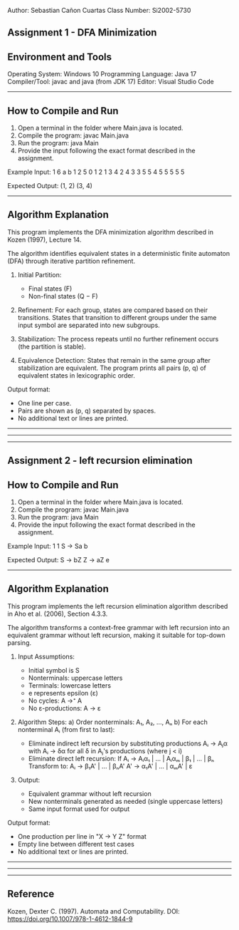 

Author: Sebastian Cañon Cuartas
Class Number: Si2002-5730

Assignment 1 - DFA Minimization
------------------------------------------------------------
Environment and Tools
------------------------------------------------------------
Operating System: Windows 10
Programming Language: Java 17
Compiler/Tool: javac and java (from JDK 17)
Editor: Visual Studio Code

------------------------------------------------------------
How to Compile and Run
------------------------------------------------------------
1. Open a terminal in the folder where Main.java is located.
2. Compile the program:
   javac Main.java
3. Run the program:
   java Main
4. Provide the input following the exact format described in the assignment.

Example Input:
1
6
a b
1 2 5
0 1 2
1 3 4
2 4 3
3 5 5
4 5 5
5 5 5

Expected Output:
(1, 2) (3, 4)

------------------------------------------------------------
Algorithm Explanation
------------------------------------------------------------
This program implements the DFA minimization algorithm described in Kozen (1997), Lecture 14.

The algorithm identifies equivalent states in a deterministic finite automaton (DFA)
through iterative partition refinement.

1. Initial Partition:
   - Final states (F)
   - Non-final states (Q − F)

2. Refinement:
   For each group, states are compared based on their transitions.
   States that transition to different groups under the same input symbol
   are separated into new subgroups.

3. Stabilization:
   The process repeats until no further refinement occurs (the partition is stable).

4. Equivalence Detection:
   States that remain in the same group after stabilization are equivalent.
   The program prints all pairs (p, q) of equivalent states in lexicographic order.

Output format:
- One line per case.
- Pairs are shown as (p, q) separated by spaces.
- No additional text or lines are printed.
------------------------------------------------------------
------------------------------------------------------------
------------------------------------------------------------


Assignment 2 - left recursion elimination
------------------------------------------------------------
How to Compile and Run
------------------------------------------------------------
1. Open a terminal in the folder where Main.java is located.
2. Compile the program:
   javac Main.java
3. Run the program:
   java Main
4. Provide the input following the exact format described in the assignment.

Example Input:
1
1
S -> Sa b

Expected Output:
S -> bZ
Z -> aZ e

------------------------------------------------------------
Algorithm Explanation
------------------------------------------------------------
This program implements the left recursion elimination algorithm described in 
Aho et al. (2006), Section 4.3.3.

The algorithm transforms a context-free grammar with left recursion into an 
equivalent grammar without left recursion, making it suitable for top-down parsing.

1. Input Assumptions:
   - Initial symbol is S
   - Nonterminals: uppercase letters
   - Terminals: lowercase letters  
   - e represents epsilon (ε)
   - No cycles: A →⁺ A
   - No ε-productions: A → ε

2. Algorithm Steps:
   a) Order nonterminals: A₁, A₂, ..., Aₙ
   b) For each nonterminal Aᵢ (from first to last):
      - Eliminate indirect left recursion by substituting productions
        Aᵢ → Aⱼα with Aᵢ → δα for all δ in Aⱼ's productions (where j < i)
      - Eliminate direct left recursion:
        If Aᵢ → Aᵢα₁ | ... | Aᵢαₘ | β₁ | ... | βₙ
        Transform to:
        Aᵢ → β₁A' | ... | βₙA'
        A' → α₁A' | ... | αₘA' | ε

3. Output:
   - Equivalent grammar without left recursion
   - New nonterminals generated as needed (single uppercase letters)
   - Same input format used for output

Output format:
- One production per line in "X -> Y Z" format
- Empty line between different test cases
- No additional text or lines are printed.
------------------------------------------------------------
------------------------------------------------------------
------------------------------------------------------------

Reference
------------------------------------------------------------
Kozen, Dexter C. (1997). Automata and Computability.
DOI: https://doi.org/10.1007/978-1-4612-1844-9
